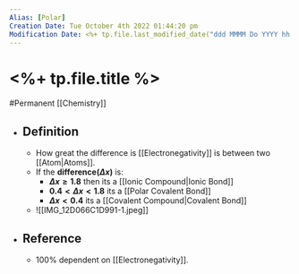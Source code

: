 ```yaml
---
Alias: [Polar]
Creation Date: Tue October 4th 2022 01:44:20 pm 
Modification Date: <%+ tp.file.last_modified_date("ddd MMMM Do YYYY hh:mm:ss a") %>
---
```

# <%+ tp.file.title %>
#Permanent [[Chemistry]]

- ## Definition
	- How great the difference is [[Electronegativity]] is between two [[Atom|Atoms]].
	- If the **difference($\Delta x$)** is:
		- **$\Delta x≥1.8$** then its a [[Ionic Compound|Ionic Bond]]
		- **$0.4<\Delta x<1.8$** its a [[Polar Covalent Bond]]
		- **$\Delta x<0.4$** its a [[Covalent Compound|Covalent Bond]]
	- ![[IMG_12D066C1D991-1.jpeg]]
- ## Reference
	- 100% dependent on [[Electronegativity]].
